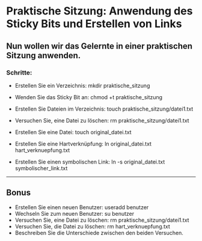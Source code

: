 # Praktische Sitzung: Anwendung des Sticky Bits und Erstellen von Links

## Nun wollen wir das Gelernte in einer praktischen Sitzung anwenden.

### Schritte:
- Erstellen Sie ein Verzeichnis: mkdir praktische_sitzung

- Wenden Sie das Sticky Bit an: chmod +t praktische_sitzung

- Erstellen Sie Dateien im Verzeichnis: touch praktische_sitzung/datei1.txt

- Versuchen Sie, eine Datei zu löschen: rm praktische_sitzung/datei1.txt

- Erstellen Sie eine Datei: touch original_datei.txt

- Erstellen Sie eine Hartverknüpfung: ln original_datei.txt hart_verknuepfung.txt

- Erstellen Sie einen symbolischen Link: ln -s original_datei.txt symbolischer_link.txt

---

## Bonus

- Erstellen Sie einen neuen Benutzer: useradd benutzer
- Wechseln Sie zum neuen Benutzer: su benutzer
- Versuchen Sie, eine Datei zu löschen: rm praktische_sitzung/datei1.txt
- Versuchen Sie, die Datei zu löschen: rm hart_verknuepfung.txt
- Beschreiben Sie die Unterschiede zwischen den beiden Versuchen.
